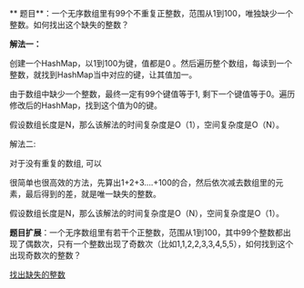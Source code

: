 ** 题目**：一个无序数组里有99个不重复正整数，范围从1到100，唯独缺少一个整数。如何找出这个缺失的整数？



**解法一：**

创建一个HashMap，以1到100为键，值都是0 。然后遍历整个数组，每读到一个整数，就找到HashMap当中对应的键，让其值加一。

由于数组中缺少一个整数，最终一定有99个键值等于1, 剩下一个键值等于0。遍历修改后的HashMap，找到这个值为0的键。

假设数组长度是N，那么该解法的时间复杂度是O（1），空间复杂度是O（N）。



解法二:

对于没有重复的数组, 可以

很简单也很高效的方法，先算出1+2+3....+100的合，然后依次减去数组里的元素，最后得到的差，就是唯一缺失的整数。

假设数组长度是N，那么该解法的时间复杂度是O（N），空间复杂度是O（1）。



**题目扩展**：一个无序数组里有若干个正整数，范围从1到100，其中99个整数都出现了偶数次，只有一个整数出现了奇数次（比如1,1,2,2,3,3,4,5,5），如何找到这个出现奇数次的整数？





[找出缺失的整数](https://mp.weixin.qq.com/s?__biz=MzIxMjE5MTE1Nw==&mid=2653189951&idx=1&sn=0181c95484b67d108672235b14e5ebbb&chksm=8c9905e5bbee8cf3362ccc4c7e091caa18b5783183ce4475b6f011c09c1cb03847ea4cb5220c&scene=21#wechat_redirect)







